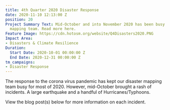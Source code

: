 ```yaml
---
title: 4th Quarter 2020 Disaster Response
date: 2020-11-10 12:13:00 Z
position: 20
Project Summary Text: Mid-October and into November 2020 has been busy for our disaster
  mapping team. Read more here.
Feature Image: https://cdn.hotosm.org/website/Q4Disasters2020.PNG
Impact Area:
- Disasters & Climate Resilience
Duration:
  Start Date: 2020-10-01 00:00:00 Z
  End Date: 2020-12-31 00:00:00 Z
tm_campaigns:
- Disaster Response
---
```


The response to the corona virus pandemic has kept our disaster mapping team busy for most of 2020. However, mid-October brought a rash of incidents. A large earthquake and a handful of Hurricanes/Typhoons.

View the blog post(s) below for more information on each incident.